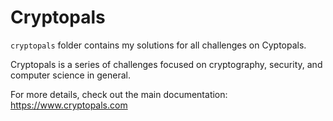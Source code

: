 # Cryptopals

`cryptopals` folder contains my solutions for all challenges on Cyptopals.

Cryptopals is a series of challenges focused on cryptography, security, and computer science in general.

For more details, check out the main documentation: https://www.cryptopals.com
